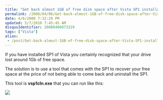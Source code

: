 ```yaml
---
title: "Get back almost 1GB of free disk space after Vista SP1 installation"
permalink: /2008/04/06/Get-back-almost-1GB-of-free-disk-space-after-Vista-SP1-installation/
date: 4/6/2008 7:32:29 PM
updated: 5/7/2010 7:45:45 AM
disqusIdentifier: 20080406073229
tags: ["Vista"]
alias:
 - /post/Get-back-almost-1GB-of-free-disk-space-after-Vista-SP1-installation.aspx/index.html
---
```

If you have installed SP1 of Vista you certainly recognized that your drive lost around 1Gb of free space.

The solution is to use a tool that comes with the SP1 to recover your free space at the price of not being able to come back and uninstall the SP1.
<!-- more -->

This tool is **vsp1cln.exe** that you can run like this:

![](http://farm3.static.flickr.com/2361/2392274036_6c44d80244_o.jpg)
